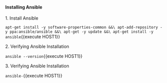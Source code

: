 #### Installing Ansible

1\. Install Ansible

`apt-get install -y software-properties-common &&\
apt-add-repository -y ppa:ansible/ansible &&\
apt-get -y update &&\
apt-get install -y ansible`{{execute HOST1}}

2\. Verifying Ansible Installation  

`ansible --version`{{execute HOST1}}

3\. Verifying Ansible Installation  

`ansible-`{{execute HOST1}}
